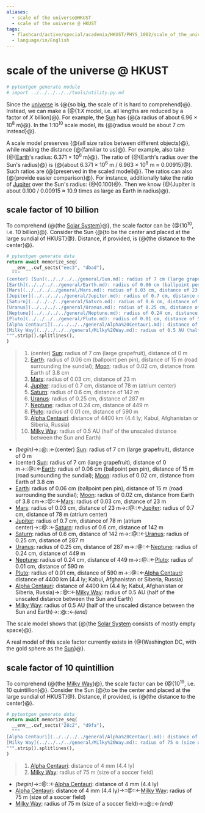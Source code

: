 ```yaml
---
aliases:
  - scale of the universe@HKUST
  - scale of the universe @ HKUST
tags:
  - flashcard/active/special/academia/HKUST/PHYS_1002/scale_of_the_universe___HKUST
  - language/in/English
---
```


# scale of the universe @ HKUST

```Python
# pytextgen generate module
# import ../../../../../tools/utility.py.md
```

Since the [universe](../../../../general/universe.md) is {@{so big, the scale of it is hard to comprehend}@}. Instead, we can make a {@{1:_X_ model, i.e. all lengths are reduced by a factor of _X_ billion}@}. For example, the [Sun](../../../../general/Sun.md) has {@{a radius of about 6.96 × 10<sup>8</sup> m}@}. In the 1:10<sup>10</sup> scale model, its {@{radius would be about 7 cm instead}@}. <!--SR:!2025-04-30,235,330!2025-03-13,198,326!2026-01-03,371,298!2026-03-21,423,298-->

A scale model preserves {@{all size ratios between different objects}@}, while making the distance {@{familiar to us}@}. For example, also take {@{[Earth](../../../../general/Earth.md)'s radius: 6.371 × 10<sup>6</sup> m}@}. The ratio of {@{Earth's radius over the Sun's radius}@} is {@{about 6.371 × 10<sup>6</sup> m / 6.963 × 10<sup>8</sup> m ≈ 0.00915}@}. Such ratios are {@{preserved in the scaled model}@}. The ratios can also {@{provide easier comparison}@}. For instance, additionally take the ratio of [Jupiter](../../../../general/Jupiter.md) over the Sun's radius: {@{0.100}@}. Then we know {@{Jupiter is about 0.100 / 0.00915 ≈ 10.9 times as large as Earth in radius}@}. <!--SR:!2025-06-07,266,338!2025-06-29,278,330!2025-02-27,154,266!2025-10-12,369,350!2025-01-30,114,230!2025-05-22,254,338!2025-10-15,372,351!2026-06-15,524,310!2026-02-19,411,298-->

## scale factor of 10 billion

To comprehend {@{the [Solar System](../../../../general/Solar%20System.md)}@}, the scale factor can be {@{10<sup>10</sup>, i.e. 10 billion}@}. Consider the Sun {@{to be the center and placed at the large sundial of HKUST}@}. Distance, if provided, is {@{the distance to the center}@}. <!--SR:!2025-04-26,231,330!2025-07-29,302,338!2025-06-17,274,338!2025-07-19,298,338-->

```Python
# pytextgen generate data
return await memorize_seq(
  __env__.cwf_sects("eec3", "dbad"),
  """
(center) [Sun](../../../../general/Sun.md): radius of 7 cm (large grapefruit), distance of 0 m
[Earth](../../../../general/Earth.md): radius of 0.06 cm (ballpoint pen pin), distance of 15 m (road surrounding the sundial); [Moon](../../../../general/Moon.md): radius of 0.02 cm, distance from Earth of 3.8 cm
[Mars](../../../../general/Mars.md): radius of 0.03 cm, distance of 23 m
[Jupiter](../../../../general/Jupiter.md): radius of 0.7 cm, distance of 78 m (atrium center)
[Saturn](../../../../general/Saturn.md): radius of 0.6 cm, distance of 142 m
[Uranus](../../../../general/Uranus.md): radius of 0.25 cm, distance of 287 m
[Neptune](../../../../general/Neptune.md): radius of 0.24 cm, distance of 449 m
[Pluto](../../../../general/Pluto.md): radius of 0.01 cm, distance of 590 m
[Alpha Centauri](../../../../general/Alpha%20Centauri.md): distance of 4400 km (4.4 ly; Kabul, Afghanistan or Siberia, Russia)
[Milky Way](../../../../general/Milky%20Way.md): radius of 0.5 AU (half of the unscaled distance between the Sun and Earth)
""".strip().splitlines(),
)
```

<!--pytextgen generate section="eec3"--><!-- The following content is generated at 2024-07-03T20:50:02.459274+08:00. Any edits will be overridden! -->

> 1. (center) [Sun](../../../../general/Sun.md): radius of 7 cm (large grapefruit), distance of 0 m
> 2. [Earth](../../../../general/Earth.md): radius of 0.06 cm (ballpoint pen pin), distance of 15 m (road surrounding the sundial); [Moon](../../../../general/Moon.md): radius of 0.02 cm, distance from Earth of 3.8 cm
> 3. [Mars](../../../../general/Mars.md): radius of 0.03 cm, distance of 23 m
> 4. [Jupiter](../../../../general/Jupiter.md): radius of 0.7 cm, distance of 78 m (atrium center)
> 5. [Saturn](../../../../general/Saturn.md): radius of 0.6 cm, distance of 142 m
> 6. [Uranus](../../../../general/Uranus.md): radius of 0.25 cm, distance of 287 m
> 7. [Neptune](../../../../general/Neptune.md): radius of 0.24 cm, distance of 449 m
> 8. [Pluto](../../../../general/Pluto.md): radius of 0.01 cm, distance of 590 m
> 9. [Alpha Centauri](../../../../general/Alpha%20Centauri.md): distance of 4400 km (4.4 ly; Kabul, Afghanistan or Siberia, Russia)
> 10. [Milky Way](../../../../general/Milky%20Way.md): radius of 0.5 AU (half of the unscaled distance between the Sun and Earth)

<!--/pytextgen-->

<!--pytextgen generate section="dbad"--><!-- The following content is generated at 2024-07-03T20:50:02.445266+08:00. Any edits will be overridden! -->

- _(begin)_→::@::←(center) [Sun](../../../../general/Sun.md): radius of 7 cm (large grapefruit), distance of 0 m <!--SR:!2025-03-18,187,310!2025-06-14,273,338-->
- (center) [Sun](../../../../general/Sun.md): radius of 7 cm (large grapefruit), distance of 0 m→::@::←[Earth](../../../../general/Earth.md): radius of 0.06 cm (ballpoint pen pin), distance of 15 m (road surrounding the sundial); [Moon](../../../../general/Moon.md): radius of 0.02 cm, distance from Earth of 3.8 cm <!--SR:!2025-02-14,84,238!2025-03-11,176,310-->
- [Earth](../../../../general/Earth.md): radius of 0.06 cm (ballpoint pen pin), distance of 15 m (road surrounding the sundial); [Moon](../../../../general/Moon.md): radius of 0.02 cm, distance from Earth of 3.8 cm→::@::←[Mars](../../../../general/Mars.md): radius of 0.03 cm, distance of 23 m <!--SR:!2025-04-19,184,250!2025-08-04,266,286-->
- [Mars](../../../../general/Mars.md): radius of 0.03 cm, distance of 23 m→::@::←[Jupiter](../../../../general/Jupiter.md): radius of 0.7 cm, distance of 78 m (atrium center) <!--SR:!2025-01-29,39,178!2025-02-08,137,250-->
- [Jupiter](../../../../general/Jupiter.md): radius of 0.7 cm, distance of 78 m (atrium center)→::@::←[Saturn](../../../../general/Saturn.md): radius of 0.6 cm, distance of 142 m <!--SR:!2025-08-24,274,278!2025-02-06,127,250-->
- [Saturn](../../../../general/Saturn.md): radius of 0.6 cm, distance of 142 m→::@::←[Uranus](../../../../general/Uranus.md): radius of 0.25 cm, distance of 287 m <!--SR:!2025-02-13,30,158!2025-04-30,92,190-->
- [Uranus](../../../../general/Uranus.md): radius of 0.25 cm, distance of 287 m→::@::←[Neptune](../../../../general/Neptune.md): radius of 0.24 cm, distance of 449 m <!--SR:!2025-05-03,185,250!2025-05-22,178,230-->
- [Neptune](../../../../general/Neptune.md): radius of 0.24 cm, distance of 449 m→::@::←[Pluto](../../../../general/Pluto.md): radius of 0.01 cm, distance of 590 m <!--SR:!2025-09-07,225,226!2025-05-30,217,266-->
- [Pluto](../../../../general/Pluto.md): radius of 0.01 cm, distance of 590 m→::@::←[Alpha Centauri](../../../../general/Alpha%20Centauri.md): distance of 4400 km (4.4 ly; Kabul, Afghanistan or Siberia, Russia) <!--SR:!2025-03-02,152,250!2025-06-07,226,286-->
- [Alpha Centauri](../../../../general/Alpha%20Centauri.md): distance of 4400 km (4.4 ly; Kabul, Afghanistan or Siberia, Russia)→::@::←[Milky Way](../../../../general/Milky%20Way.md): radius of 0.5 AU (half of the unscaled distance between the Sun and Earth) <!--SR:!2025-11-20,382,318!2025-03-27,206,318-->
- [Milky Way](../../../../general/Milky%20Way.md): radius of 0.5 AU (half of the unscaled distance between the Sun and Earth)→::@::←_(end)_ <!--SR:!2025-03-29,196,318!2025-03-25,190,310-->

<!--/pytextgen-->

The scale model shows that {@{the [Solar System](../../../../general/Solar%20System.md) consists of mostly empty space}@}. <!--SR:!2025-06-14,249,326-->

A real model of this scale factor currently exists in {@{Washington DC, with the gold sphere as the [Sun](../../../../general/Sun.md)}@}. <!--SR:!2025-05-06,239,330-->

## scale factor of 10 quintillion

To comprehend {@{the [Milky Way](../../../../general/Milky%20Way.md)}@}, the scale factor can be {@{10<sup>19</sup>, i.e. 10 quintillion}@}. Consider the Sun {@{to be the center and placed at the large sundial of HKUST}@}. Distance, if provided, is {@{the distance to the center}@}. <!--SR:!2025-02-11,168,310!2025-02-20,159,306!2025-02-03,164,318!2025-07-28,301,338-->

```Python
# pytextgen generate data
return await memorize_seq(
  __env__.cwf_sects("28c2", "d9fa"),
  """
[Alpha Centauri](../../../../general/Alpha%20Centauri.md): distance of 4 mm (4.4 ly)
[Milky Way](../../../../general/Milky%20Way.md): radius of 75 m (size of a soccer field)
""".strip().splitlines(),
)
```

<!--pytextgen generate section="28c2"--><!-- The following content is generated at 2024-06-26T23:23:57.504509+08:00. Any edits will be overridden! -->

> 1. [Alpha Centauri](../../../../general/Alpha%20Centauri.md): distance of 4 mm (4.4 ly)
> 2. [Milky Way](../../../../general/Milky%20Way.md): radius of 75 m (size of a soccer field)

<!--/pytextgen-->

<!--pytextgen generate section="d9fa"--><!-- The following content is generated at 2024-06-26T23:23:57.522058+08:00. Any edits will be overridden! -->

- _(begin)_→::@::←[Alpha Centauri](../../../../general/Alpha%20Centauri.md): distance of 4 mm (4.4 ly) <!--SR:!2025-02-16,158,306!2025-09-02,334,346-->
- [Alpha Centauri](../../../../general/Alpha%20Centauri.md): distance of 4 mm (4.4 ly)→::@::←[Milky Way](../../../../general/Milky%20Way.md): radius of 75 m (size of a soccer field) <!--SR:!2025-10-04,359,346!2025-04-17,204,310-->
- [Milky Way](../../../../general/Milky%20Way.md): radius of 75 m (size of a soccer field)→::@::←_(end)_ <!--SR:!2025-07-25,298,338!2025-07-12,268,310-->

<!--/pytextgen-->
